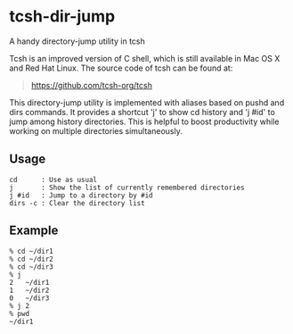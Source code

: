 # tcsh-dir-jump
A handy directory-jump utility in tcsh

Tcsh is an improved version of C shell, which is still available in Mac OS X
and Red Hat Linux. The source code of tcsh can be found at:
> https://github.com/tcsh-org/tcsh

This directory-jump utility is implemented with aliases based on pushd and
dirs commands. It provides a shortcut 'j' to show cd history and 'j #id' to
jump among history directories. This is helpful to boost productivity while
working on multiple directories simultaneously.

## Usage
```
cd      : Use as usual
j       : Show the list of currently remembered directories
j #id   : Jump to a directory by #id
dirs -c : Clear the directory list
```

## Example
```
% cd ~/dir1
% cd ~/dir2
% cd ~/dir3
% j
2	~/dir1
1	~/dir2
0	~/dir3
% j 2
% pwd
~/dir1
```

